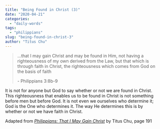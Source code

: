 ```yaml
---
title: "Being Found in Christ (3)"
date: "2020-04-21"
categories: 
  - "daily-words"
tags: 
  - "philippians"
slug: "being-found-in-christ-3"
author: "Titus Chu"
---
```


> ...that I may gain Christ and may be found in Him, not having a righteousness of my own derived from the Law, but that which is through faith in Christ, the righteousness which comes from God on the basis of faith
> 
> \- Philippians 3:8b-9

It is not for anyone but God to say whether or not we are found in Christ. This righteousness that enables us to be found in Christ is not something before men but before God. It is not even we ourselves who determine it; God is the One who determines it. The way He determines this is by whether or not we have faith in Christ.

Adapted from _[Philippians: That I May Gain Christ](https://www.asweetsavor.org/book-philippians)_ by Titus Chu, page 191
